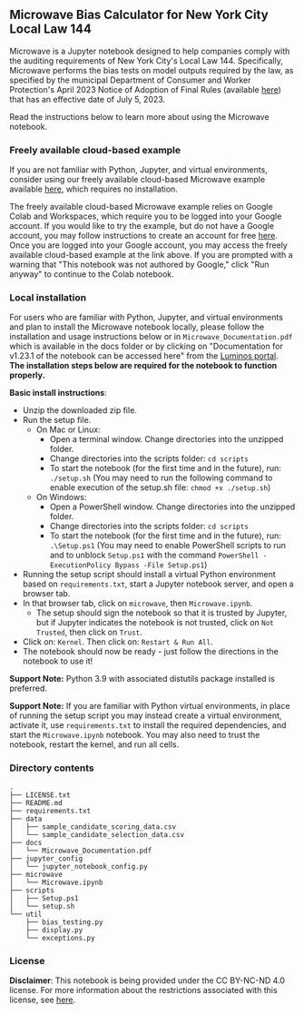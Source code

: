 ## Microwave Bias Calculator for New York City Local Law 144

Microwave is a Jupyter notebook designed to help companies comply with the auditing requirements of New York City's Local Law 144. Specifically, Microwave performs the bias tests on model outputs required by the law, as specified by the municipal Department of Consumer and Worker Protection's April 2023 Notice of Adoption of Final Rules (available [here](https://rules.cityofnewyork.us/wp-content/uploads/2023/04/DCWP-NOA-for-Use-of-Automated-Employment-Decisionmaking-Tools-2.pdf)) that has an effective date of July 5, 2023.

Read the instructions below to learn more about using the Microwave notebook.

### Freely available cloud-based example

If you are not familiar with Python, Jupyter, and virtual environments, consider using our freely available cloud-based Microwave example available [here](https://colab.research.google.com/github/bnh-ai/labs-microwave/blob/main/colab/Microwave.ipynb), which requires no installation.

The freely available cloud-based Microwave example relies on Google Colab and Workspaces, which require you to be logged into your Google account. If you would like to try the example, but do not have a Google account, you may follow instructions to create an account for free [here](https://support.google.com/accounts/answer/27441?hl=en). Once you are logged into your Google account, you may access the freely available cloud-based example at the link above. If you are prompted with a warning that "This notebook was not authored by Google," click "Run anyway" to continue to the Colab notebook.

### Local installation

For users who are familiar with Python, Jupyter, and virtual environments and plan to install the Microwave notebook locally, please follow the installation and usage instructions below or in `Microwave_Documentation.pdf` which is available in the docs folder or by clicking on "Documentation for v1.23.1 of the notebook can be accessed here" from the [Luminos portal](https://luminos.ai). **The installation steps below are required for the notebook to function properly.**

**Basic install instructions**:

* Unzip the downloaded zip file.
* Run the setup file. 
  * On Mac or Linux:
    * Open a terminal window. Change directories into the unzipped folder.
    * Change directories into the scripts folder: `cd scripts`
    * To start the notebook (for the first time and in the future), run: `./setup.sh` (You may need to run the following command to enable execution of the setup.sh file: `chmod +x ./setup.sh`)
  * On Windows: 
    * Open a PowerShell window. Change directories into the unzipped folder.
    * Change directories into the scripts folder: `cd scripts`
    * To start the notebook (for the first time and in the future), run: `.\Setup.ps1` (You may need to enable PowerShell scripts to run and to unblock `Setup.ps1` with the command `PowerShell -ExecutionPolicy Bypass -File Setup.ps1`)
* Running the setup script should install a virtual Python environment based on `requirements.txt`, start a Jupyter notebook server, and open a browser tab.
* In that browser tab, click on `microwave`, then `Microwave.ipynb`.
  * The setup should sign the notebook so that it is trusted by Jupyter, but if Jupyter indicates the notebook is not trusted, click on `Not Trusted`, then click on `Trust`.
* Click on: `Kernel`. Then click on: `Restart & Run All`.
* The notebook should now be ready - just follow the directions in the notebook to use it! 

**Support Note:** Python 3.9 with associated distutils package installed is preferred. 

**Support Note:** If you are familiar with Python virtual environments, in place of running the setup script you may instead create a virtual environment, activate it, use `requirements.txt` to install the required dependencies, and start the `Microwave.ipynb` notebook. You may also need to trust the notebook, restart the kernel, and run all cells.

### Directory contents

```
.
├── LICENSE.txt
├── README.md
├── requirements.txt
├── data
│   ├── sample_candidate_scoring_data.csv
│   └── sample_candidate_selection_data.csv
├── docs
│   └── Microwave_Documentation.pdf
├── jupyter_config
│   └── jupyter_notebook_config.py
├── microwave
│   └── Microwave.ipynb
├── scripts
│   ├── Setup.ps1
│   └── setup.sh
└── util
    ├── bias_testing.py
    ├── display.py
    └── exceptions.py
```

### License  

**Disclaimer**: This notebook is being provided under the CC BY-NC-ND 4.0
license. For more information about the restrictions associated with this
license, see [here](https://creativecommons.org/licenses/by-nc-nd/4.0).
